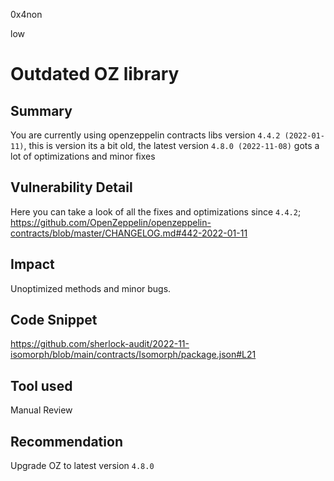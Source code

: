 0x4non

low

# Outdated OZ library

## Summary
You are currently using openzeppelin contracts libs version `4.4.2 (2022-01-11)`, this is version its a bit old, the latest version `4.8.0 (2022-11-08)` gots a lot of optimizations and minor fixes

## Vulnerability Detail
Here you can take a look of all the fixes and optimizations since `4.4.2`;
https://github.com/OpenZeppelin/openzeppelin-contracts/blob/master/CHANGELOG.md#442-2022-01-11

## Impact
Unoptimized methods and minor bugs.

## Code Snippet
https://github.com/sherlock-audit/2022-11-isomorph/blob/main/contracts/Isomorph/package.json#L21

## Tool used
Manual Review

## Recommendation
Upgrade OZ to latest version `4.8.0`
